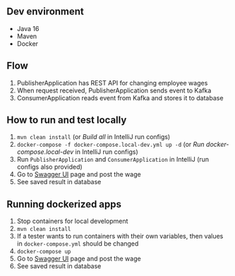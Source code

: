 ## Dev environment
 - Java 16
 - Maven
 - Docker

## Flow

1. PublisherApplication has REST API for changing employee wages
2. When request received, PublisherApplication sends event to Kafka
3. ConsumerApplication reads event from Kafka and stores it to database

## How to run and test locally

1. `mvn clean install` (or _Build all_ in IntelliJ run configs)
2. `docker-compose -f docker-compose.local-dev.yml up -d` (or _Run docker-compose.local-dev_ in IntelliJ run configs)
3. Run `PublisherApplication` and `ConsumerApplication` in IntelliJ (run configs also provided)
4. Go to [Swagger UI](http://localhost:8080/swagger-ui.html) page and post the wage
5. See saved result in database

## Running dockerized apps

1. Stop containers for local development
2. `mvn clean install`
3. If a tester wants to run containers with their own variables, then values in `docker-compose.yml` should be changed
4. `docker-compose up`
5. Go to [Swagger UI](http://localhost:8080/swagger-ui.html) page and post the wage
6. See saved result in database
